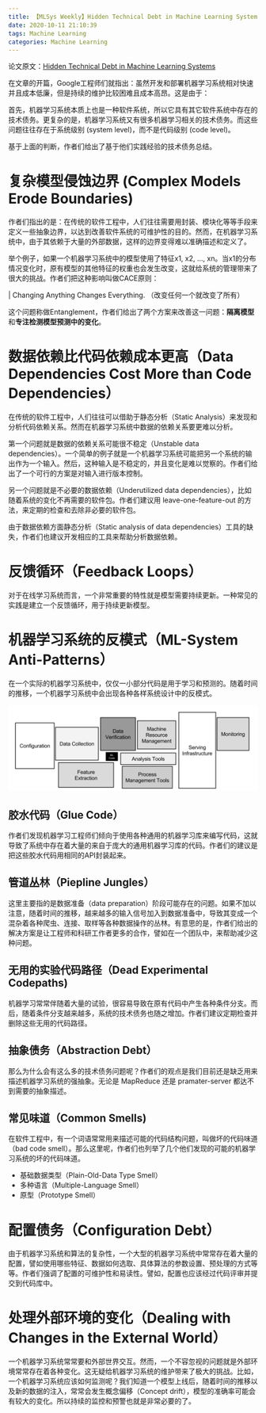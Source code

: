 ```yaml
---
title: 【MLSys Weekly】Hidden Technical Debt in Machine Learning Systems
date: 2020-10-11 21:10:39
tags: Machine Learning
categories: Machine Learning
---
```

论文原文：[Hidden Technical Debt in Machine Learning Systems](https://papers.nips.cc/paper/5656-hidden-technical-debt-in-machine-learning-systems.pdf)

在文章的开篇，Google工程师们就指出：虽然开发和部署机器学习系统相对快速并且成本低廉，但是持续的维护比较困难且成本高昂。这是由于：

首先，机器学习系统本质上也是一种软件系统，所以它具有其它软件系统中存在的技术债务。更复杂的是，机器学习系统又有很多机器学习相关的技术债务。而这些问题往往存在于系统级别 (system level)，而不是代码级别 (code level)。

基于上面的判断，作者们给出了基于他们实践经验的技术债务总结。

# 复杂模型侵蚀边界 (Complex Models Erode Boundaries)
作者们指出的是：在传统的软件工程中，人们往往需要用封装、模块化等等手段来定义一些抽象边界，以达到改善软件系统的可维护性的目的。然而，在机器学习系统中，由于其依赖于大量的外部数据，这样的边界变得难以准确描述和定义了。

举个例子，如果一个机器学习系统中的模型使用了特征x1, x2, ..., xn。当x1的分布情况变化时，原有模型的其他特征的权重也会发生改变，这就给系统的管理带来了很大的挑战。作者们把这种影响叫做CACE原则：

| Changing Anything Changes Everything. （改变任何一个就改变了所有）

这个问题称做Entanglement，作者们给出了两个方案来改善这一问题：**隔离模型**和**专注检测模型预测中的变化**。

# 数据依赖比代码依赖成本更高（Data Dependencies Cost More than Code Dependencies）
在传统的软件工程中，人们往往可以借助于静态分析（Static Analysis）来发现和分析代码依赖关系。然而在机器学习系统中数据的依赖关系要更难以分析。

第一个问题就是数据的依赖关系可能很不稳定（Unstable data dependencies）。一个简单的例子就是一个机器学习系统可能把另一个系统的输出作为一个输入。然后，这种输入是不稳定的，并且变化是难以觉察的。作者们给出了一个可行的方案是对输入进行版本控制。

另一个问题就是不必要的数据依赖（Underutilized data dependencies），比如随着系统的变化不再需要的软件包。作者们建议用 leave-one-feature-out 的方法，来定期的检查和去除非必要的软件包。

由于数据依赖方面静态分析（Static analysis of data dependencies）工具的缺失，作者们也建议开发相应的工具来帮助分析数据依赖。

# 反馈循环（Feedback Loops）
对于在线学习系统而言，一个非常重要的特性就是模型需要持续更新。一种常见的实践是建立一个反馈循环，用于持续更新模型。

# 机器学习系统的反模式（ML-System Anti-Patterns）
在一个实际的机器学习系统中，仅仅一小部分代码是用于学习和预测的。随着时间的推移，一个机器学习系统中会出现各种各样系统设计中的反模式。

![ml-code-in-real-world.jpg](/images/ml-code-in-real-world.jpg)

## 胶水代码（Glue Code）

作者们发现机器学习工程师们倾向于使用各种通用的机器学习库来编写代码，这就导致了系统中存在着大量的来自于庞大的通用机器学习库的代码。作者们的建议是把这些胶水代码用相同的API封装起来。

## 管道丛林（Piepline Jungles）

这里主要指的是数据准备（data preparation）阶段可能存在的问题。如果不加以注意，随着时间的推移，越来越多的输入信号加入到数据准备中，导致其变成一个混杂着各种爬虫、连接、取样等各种数据操作的丛林。有意思的是，作者们给出的解决方案是让工程师和科研工作者更多的合作，譬如在一个团队中，来帮助减少这种问题。

## 无用的实验代码路径（Dead Experimental Codepaths)

机器学习常常伴随着大量的试验，很容易导致在原有代码中产生各种条件分支。而后，随着条件分支越来越多，系统的技术债务也随之增加。作者们建议定期检查并删除这些无用的代码路径。

## 抽象债务（Abstraction Debt）

那么为什么会有这么多的技术债务问题呢？作者们的观点是我们目前还是缺乏用来描述机器学习系统的强抽象。无论是 MapReduce 还是 pramater-server 都达不到需要的抽象描述。

## 常见味道（Common Smells)

在软件工程中，有一个词语常常用来描述可能的代码结构问题，叫做坏的代码味道（bad code smell）。那么这里呢，作者们也列举了几个他们发现的可能的机器学习系统的坏的代码味道。

* 基础数据类型（Plain-Old-Data Type Smell）
* 多种语言（Multiple-Language Smell）
* 原型（Prototype Smell）

# 配置债务（Configuration Debt）
由于机器学习系统和算法的复杂性，一个大型的机器学习系统中常常存在着大量的配置，譬如使用哪些特征、数据如何选取、具体算法的参数设置、预处理的方式等等。作者们强调了配置的可维护性和易读性。譬如，配置也应该经过代码评审并提交到代码库中。

# 处理外部环境的变化（Dealing with Changes in the External World）
一个机器学习系统常常要和外部世界交互。然而，一个不容忽视的问题就是外部环境常常存在着各种变化。这无疑给机器学习系统的维护带来了极大的挑战。比如，一个机器学习系统应该如何监测呢？我们知道一个模型上线后，随着时间的推移以及新的数据的注入，常常会发生概念偏移（Concept drift），模型的准确率可能会有较大的变化。所以持续的监控和预警也就是非常必要的了。
